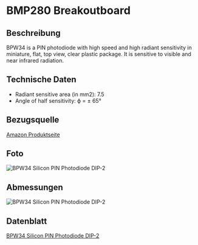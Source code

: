 # BMP280 Breakoutboard

## Beschreibung
BPW34 is a PIN photodiode with high speed and high
radiant sensitivity in miniature, flat, top view, clear plastic
package. It is sensitive to visible and near infrared radiation.

## Technische Daten
- Radiant sensitive area (in mm2): 7.5
- Angle of half sensitivity: ϕ = ± 65°

## Bezugsquelle
[Amazon Produktseite](https://amzn.eu/d/0vfQzN9)

## Foto
![BPW34 Silicon PIN Photodiode DIP-2](https://external-content.duckduckgo.com/iu/?u=https%3A%2F%2Ftse2.mm.bing.net%2Fth%3Fid%3DOIP.jejEUuwUKBasaAOyb5ugVwHaFO%26cb%3Diwp2%26pid%3DApi&f=1&ipt=fb9f820218120ccfcf2dad490af4c1694dadbccd3ad9f64aca1b5e3a5020e3b3&ipo=images)

## Abmessungen
![BPW34 Silicon PIN Photodiode DIP-2](https://www.smcomponents.com.au/cdn/shop/products/57_e09e68bd-59a1-45ba-91f1-88f8b8ea05c6.jpg?v=1675945595&width=1445)

## Datenblatt
[BPW34 Silicon PIN Photodiode DIP-2](https://www.vishay.com/docs/81521/bpw34.pdf)
